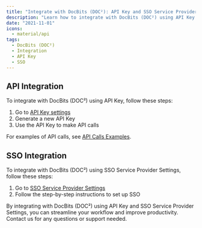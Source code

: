 ```yaml
---
title: "Integrate with DocBits (DOC²): API Key and SSO Service Provider Settings"
description: "Learn how to integrate with DocBits (DOC²) using API Key and SSO Service Provider Settings. Find examples of API calls and step-by-step instructions for SSO setup."
date: "2021-11-01"
icons: 
  - material/api
tags:
  - DocBits (DOC²)
  - Integration
  - API Key
  - SSO
---
```


<!-- <div class='video-container'>
  <iframe src="https://www.youtube.com/embed/VIDEO_ID" frameborder="0" allowfullscreen></iframe>
</div> -->

## API Integration

To integrate with DocBits (DOC²) using API Key, follow these steps:

1. Go to [API Key settings](/docbits/settings/integration/api-integration/)
2. Generate a new API Key
3. Use the API Key to make API calls

For examples of API calls, see [API Calls Examples](/docbits/settings/integration/api-calls-examples/).

## SSO Integration

To integrate with DocBits (DOC²) using SSO Service Provider Settings, follow these steps:

1. Go to [SSO Service Provider Settings](/docbits/settings-sso-settings/)
2. Follow the step-by-step instructions to set up SSO

By integrating with DocBits (DOC²) using API Key and SSO Service Provider Settings, you can streamline your workflow and improve productivity. Contact us for any questions or support needed.
